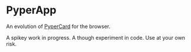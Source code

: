 # PyperApp

An evolution of [PyperCard](https://pypercard.readthedocs.io/) for the browser.

A spikey work in progress. A though experiment in code. Use at your own risk.
